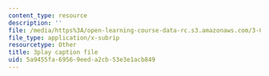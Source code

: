 ```yaml
---
content_type: resource
description: ''
file: /media/https%3A/open-learning-course-data-rc.s3.amazonaws.com/3-021j-introduction-to-modeling-and-simulation-spring-2012/5a9455fa69569eeda2cb53e3e1acb849_HGB8VlcFVzU.srt
file_type: application/x-subrip
resourcetype: Other
title: 3play caption file
uid: 5a9455fa-6956-9eed-a2cb-53e3e1acb849
---
```

